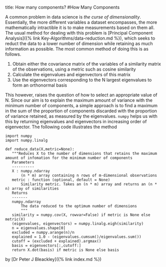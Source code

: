 title: How many components?
#How Many Components


A common problem in data science is *the curse of dimensionality*. Essentially, the more different variables a dataset encompasses, the more mathematically intractible it is to make measurements based on them all. The usual method for dealing with this problem is [Principal Component Analysis]({% link Key-Algorithms/data-reduction.md %}), which seeks to reduct the data to a lower number of dimension while retaining as much information as possible. The most common method of doing this is as follows.

1. Obtain either the covariance matrix of the variables of a similarity matrix of the observations, using a metric such as cosine similarity
2. Calculate the eigenvalues and eigenvectors of this matrix
3. Use the eigenvectors corresponding to the N largest eigenvalues to form an orthonormal basis

This however, raises the question of how to select an appropriate value of N. Since our aim is to explain the maximum amount of variance with the minimum number of components, a simple approach is to find a maximum in the sum of the proportion of components discarded with the proportion of variance retained, as measured by the eigenvalues. `numpy` helps us with this by returning eigenvalues and eigenvectors in increasing order of eigenvector. The following code illustrates the method

    import numpy
    import numpy.linalg
    
    def reduce_data(X,metric=None):
       """Reduces X to the number of dimensions that retains the maximum amount of infomation for the minimum number of components
       Parameters
       ----------
       X : numpy.ndarray
           (n * m) array containing n rows of m-dimensional observations
       metric : function (optional, default = None)
           Similarity metric. Takes an (n * m) array and returns an (n * n) array of similarities
       Returns
       -------
       numpy.ndarray
           The data reduced to the optimum number of dimensions
           """
       similarity = numpy.cov(X, rowvar=False) if metric is None else metric(X)
       (eigenvalues, eigenvectors) = numpy.linalg.eigh(similarity)
       n = eigenvalues.shape[0]
       excluded = numpy.arange(n)/n
       explained = 1.0 - (eigenvalues.cumsum()/eigenvalues.sum())
       cutoff = (excluded + explained).argmax()
       basis = eigenvectors[:,cutoff:]
       return X.dot(basis) if metric is None else basis
       
by [Dr Peter J Bleackley]({% link index.md %})

